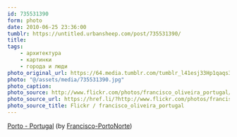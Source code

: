 ```yaml
---
id: 735531390
form: photo
date: 2010-06-25 23:36:00
tumblr: https://untitled.urbansheep.com/post/735531390/
title:
tags:
    - архитектура
    - картинки
    - города и люди
photo_original_url: https://64.media.tumblr.com/tumblr_l41esj33Hp1qaqs3eo1_500.jpg
photo: "@/assets/media/735531390.jpg"
photo_caption:
photo_source: http://www.flickr.com/photos/francisco_oliveira_portugal/3444863007/
photo_source_url: https://href.li/?http://www.flickr.com/photos/francisco_oliveira_portugal/3444863007/
photo_source_title: Flickr / francisco_oliveira_portugal
---
```


<p><a href="http://www.flickr.com/photos/francisco_oliveira_portugal/3444863007/">Porto - Portugal</a> (by <a href="http://flickr.com/photos/francisco_oliveira_portugal">Francisco-PortoNorte</a>)</p>
